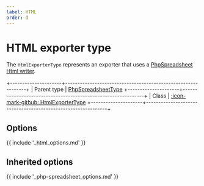 ```yaml
---
label: HTML
order: d
---
```


# HTML exporter type

The `HtmlExporterType` represents an exporter that uses a [PhpSpreadsheet Html writer](https://phpspreadsheet.readthedocs.io/en/latest/topics/reading-and-writing-to-file/#phpofficephpspreadsheetwriterhtml7).

+---------------------+--------------------------------------------------------------+
| Parent type         | [PhpSpreadsheetType](php-spreadsheet.md)
+---------------------+--------------------------------------------------------------+
| Class               | [:icon-mark-github: HtmlExporterType](https://github.com/Kreyu/data-table-bundle/blob/main/src/Filter/Type/HtmlExporterType.php)
+---------------------+--------------------------------------------------------------+

## Options

{{ include '_html_options.md' }}

## Inherited options

{{ include '_php-spreadsheet_options.md' }}
